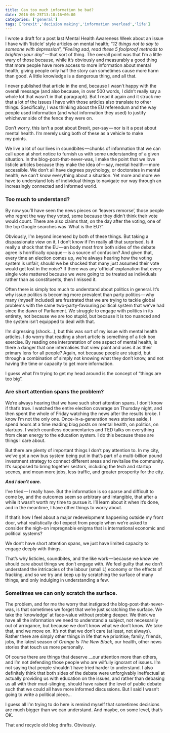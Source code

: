 ```yaml
---
title: Can too much information be bad?
date: 2016-06-25T13:18:16+00:00
categories: ['general']
tags: ['brexit','decision making','information overload','life']
---
```

I wrote a draft for a post last Mental Health Awareness Week about an issue I have with ‘listicle’ style articles on mental health; “_12 things not to say to someone with depression_”, “_Feeling sad, read these 5 foolproof methods to brighten your day_” — that sort of thing. The overall point was that I’m a little wary of those because, while it’s obviously and measurably a good thing that more people have more access to more information about mental health, giving people only half the story can sometimes cause more harm than good. A little knowledge is a dangerous thing, and all that.

I never published that article in the end, because I wasn’t happy with the overall message (and also because, in over 500 words, I didn’t really say a whole lot that wasn’t in that paragraph). But I read it again and it struck me that a lot of the issues I have with those articles also translate to other things. Specifically, I was thinking about the EU referendum and the way people used information (and what information they used) to justify whichever side of the fence they were on.

<pullquote>Don’t worry, this isn’t a post about Brexit, per-say — nor is it a post about mental health. I’m merely using both of these as a vehicle to make my points.</pullquote>

We live a lot of our lives in soundbites — chunks of information that we can call upon at short notice to furnish us with some understanding of a given situation. In the blog-post-that-never-was, I make the point that we love listicle articles because they make the idea of — say, mental health — more accessible. We don’t all have degrees psychology, or doctorates in mental health; we can’t know everything about a situation. Yet more and more we have to understand lots of individual things to navigate our way through an increasingly connected and informed world.

### Too much to understand?

By now you’ll have seen the news pieces on ‘leavers remorse’, those people who regret the way they voted, some because they didn’t think their vote would count. There are also claims that, on the day after the voting, one of the top Google searches was ‘What is the EU?’.

Obviously, I’m beyond incensed by both of these things. But taking a dispassionate view on it, I don’t know if I’m really all that surprised. Is it really a shock that the EU — an body most from both sides of the debate agree is horrifically opaque — is a source of confusion? And given that, every time an election comes up, we’re always hearing how the voting system is unfair, should we be shocked that many just assumed their vote would get lost in the noise? If there was any ‘official’ explanation that every single vote mattered because we were going to be treated as individuals rather than as constituents, then I missed it.

Often there is simply too much to understand about politics in general. It’s why issue politics is becoming more prevalent than party politics — why many (myself included) are frustrated that we are trying to tackle global problems with the same two-party-favouring political system that we’ve had since the dawn of Parliament. We struggle to engage with politics in its entirety, not because we are too stupid, but because it is too nuanced and the system isn’t equipped to deal with that.

I’m digressing (shock…), but this was sort of my issue with mental health articles. I do worry that reading a short article is something of a tick box exercise. By reading one interpretation of one aspect of mental health, is there a danger that one internalises that view point and uses it as their primary lens for all people? Again, not because people are stupid, but through a combination of simply not knowing what they don’t know, and not having the time or capacity to get more information.

I guess what I’m trying to get my head around is the concept of “things are too big”.

### Are short attention spans the problem?

We’re always hearing that we have such short attention spans. I don’t know if that’s true. I watched the entire election coverage on Thursday night, and then spent the whole of Friday watching the news after the results broke. I know I’m not the only one. Once-in-a-generation news stories aside, I spend hours at a time reading blog posts on mental health, on politics, on startups. I watch countless documentaries and TED talks on everything from clean energy to the education system. I do this because these are things I care about.

But there are plenty of important things I don’t pay attention to. In my city, we’ve got a new bus system being put in that’s part of a multi-billion pound investment strategy to connect different areas and revitalise the community. It’s supposed to bring together sectors, including the tech and startup scenes, and mean more jobs, less traffic, and greater prosperity for the city.

**_And I don’t care._**

I’ve tried — I really have. But the information is so sparse and difficult to come by, and the outcomes seem so arbitrary and intangible, that after a while it wasn’t worth my time to pursue it. I’ll learn about it when it’s done, and in the meantime, I have other things to worry about.

If that’s how I feel about a major redevelopment happening outside my front door, what realistically do I expect from people when we’re asked to consider the nigh-on impregnable enigma that is international economic and political systems?

<pullquote>We don’t have short attention spans, we just have limited capacity to engage deeply with things.</pullquote>

That’s why listicles, soundbites, and the like work — because we _know_ we should care about things we don’t engage with. We feel guilty that we don’t understand the intricacies of the labour (small L) economy or the effects of fracking, and so we try and keep up by scratching the surface of many things, and only indulging in understanding a few.

### Sometimes we can only scratch the surface.

The problem, and for me the worry that instigated the blog-post-that-never-was, is that sometimes we forget that we’re just scratching the surface. We take the ‘knowledge’ at face-value without probing deeper. We think we have all the information we need to understand a subject, not necessarily out of arrogance, but because we don’t know what we don’t know. We take that, and we move on. It’s not that we don’t care (at least, not always). Rather there are simply other things in life that we prioritise; family, friends, jobs, the latest season of _Orange Is The New Black_, our health, other news stories that touch us more personally.

Of course there are things that deserve __our attention more than others, and I’m not defending those people who are wilfully ignorant of issues. I’m not saying that people shouldn’t have tried harder to understand. I also definitely think that both sides of the debate were unforgivably ineffectual at actually providing us with education on the issues, and rather than debasing us all with their mud-slinging, should have raised the level of public debate such that we could all have more informed discussions. But I said I wasn’t going to write a political piece…

I guess all I’m trying to do here is remind myself that sometimes decisions are much bigger than we can understand. And maybe, on some level, that’s OK.

That and recycle old blog drafts. Obviously.